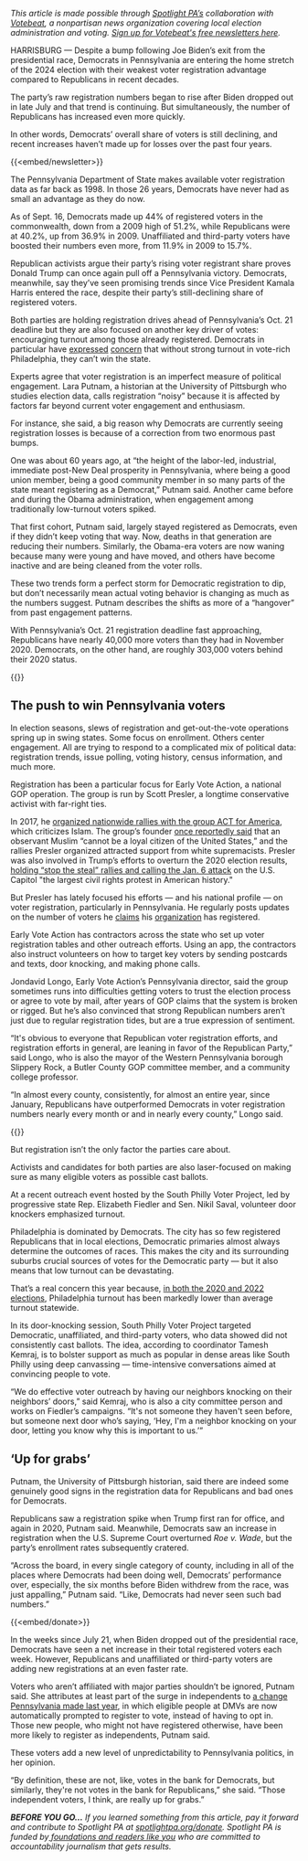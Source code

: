 <em>This article is made possible through </em><a href="https://www.spotlightpa.org/"><em>Spotlight PA’s</em></a><em> collaboration with </em><a href="https://www.votebeat.org/"><em>Votebeat</em></a><em>, a nonpartisan news organization covering local election administration and voting. </em><a href="https://www.votebeat.org/newsletters/"><em>Sign up for Votebeat&#39;s free newsletters here</em></a><em>.</em>

HARRISBURG — Despite a bump following Joe Biden’s exit from the presidential race, Democrats in Pennsylvania are entering the home stretch of the 2024 election with their weakest voter registration advantage compared to Republicans in recent decades.

The party’s raw registration numbers began to rise after Biden dropped out in late July and that trend is continuing. But simultaneously, the number of Republicans has increased even more quickly.

In other words, Democrats’ overall share of voters is still declining, and recent increases haven’t made up for losses over the past four years.

{{<embed/newsletter>}}

The Pennsylvania Department of State makes available voter registration data as far back as 1998. In those 26 years, Democrats have never had as small an advantage as they do now.

As of Sept. 16, Democrats made up 44% of registered voters in the commonwealth, down from a 2009 high of 51.2%, while Republicans were at 40.2%, up from 36.9% in 2009. Unaffiliated and third-party voters have boosted their numbers even more, from 11.9% in 2009 to 15.7%.

Republican activists argue their party’s rising voter registrant share proves Donald Trump can once again pull off a Pennsylvania victory. Democrats, meanwhile, say they’ve seen promising trends since Vice President Kamala Harris entered the race, despite their party’s still-declining share of registered voters.

Both parties are holding registration drives ahead of Pennsylvania’s Oct. 21 deadline but they are also focused on another key driver of votes: encouraging turnout among those already registered. Democrats in particular have <a href="https://www.inquirer.com/politics/election/philadelphia-democratic-turnout-challenges-2024-20240506.html">expressed</a> <a href="https://billypenn.com/2024/04/24/philly-primary-turnout-disappoints/">concern</a> that without strong turnout in vote-rich Philadelphia, they can’t win the state. <strong></strong>

Experts agree that voter registration is an imperfect measure of political engagement. Lara Putnam, a historian at the University of Pittsburgh who studies election data, calls registration “noisy” because it is affected by factors far beyond current voter engagement and enthusiasm.

For instance, she said, a big reason why Democrats are currently seeing registration losses is because of a correction from two enormous past bumps.

One was about 60 years ago, at “the height of the labor-led, industrial, immediate post-New Deal prosperity in Pennsylvania, where being a good union member, being a good community member in so many parts of the state meant registering as a Democrat,” Putnam said. Another came before and during the Obama administration, when engagement among traditionally low-turnout voters spiked.

That first cohort, Putnam said, largely stayed registered as Democrats, even if they didn’t keep voting that way. Now, deaths in that generation are reducing their numbers. Similarly, the Obama-era voters are now waning because many were young and have moved, and others have become inactive and are being cleaned from the voter rolls.

These two trends form a perfect storm for Democratic registration to dip, but don’t necessarily mean actual voting behavior is changing as much as the numbers suggest. Putnam describes the shifts as more of a “hangover” from past engagement patterns.

With Pennsylvania’s Oct. 21 registration deadline fast approaching, Republicans have nearly 40,000 more voters than they had in November 2020. Democrats, on the other hand, are roughly 303,000 voters behind their 2020 status.

{{<flourish src="visualisation/19446355" >}}

## The push to win Pennsylvania voters

In election seasons, slews of registration and get-out-the-vote operations spring up in swing states. Some focus on enrollment. Others center engagement. All are trying to respond to a complicated mix of political data: registration trends, issue polling, voting history, census information, and much more.

Registration has been a particular focus for Early Vote Action, a national GOP operation. The group is run by Scott Presler, a longtime conservative activist with far-right ties.

In 2017, he <a href="https://www.npr.org/2017/06/10/532254891/march-against-sharia-planned-across-the-u-s">organized nationwide rallies with the group ACT for America</a>, which criticizes Islam. The group’s founder <a href="https://www.theguardian.com/us-news/2017/mar/21/act-for-america-brigitte-gabriel-muslim-white-house-meeting">once reportedly said</a> that an observant Muslim ​“cannot be a loyal citizen of the United States,” and the rallies Presler organized attracted support from white supremacists. Presler was also involved in Trump’s efforts to overturn the 2020 election results, <a href="https://www.cbsnews.com/minnesota/news/wisconsin-supreme-court-candidate-ok-with-jan-6-participant/">holding “stop the steal” rallies and calling the Jan. 6 attack</a> on the U.S. Capitol &#34;the largest civil rights protest in American history.&#34;

But Presler has lately focused his efforts — and his national profile — on voter registration, particularly in Pennsylvania. He regularly posts updates on the number of voters he <a href="https://x.com/ScottPresler/status/1834352699443175911">claims</a> his <a href="https://x.com/ScottPresler/status/1834400937546273248">organization</a> has registered.

Early Vote Action has contractors across the state who set up voter registration tables and other outreach efforts. Using an app, the contractors also instruct volunteers on how to target key voters by sending postcards and texts, door knocking, and making phone calls.

Jondavid Longo, Early Vote Action’s Pennsylvania director, said the group sometimes runs into difficulties getting voters to trust the election process or agree to vote by mail, after years of GOP claims that the system is broken or rigged. But he’s also convinced that strong Republican numbers aren’t just due to regular registration tides, but are a true expression of sentiment.

“It&#39;s obvious to everyone that Republican voter registration efforts, and registration efforts in general, are leaning in favor of the Republican Party,” said Longo, who is also the mayor of the Western Pennsylvania borough Slippery Rock, a Butler County GOP committee member, and a community college professor.

“In almost every county, consistently, for almost an entire year, since January, Republicans have outperformed Democrats in voter registration numbers nearly every month or and in nearly every county,” Longo said.

{{<flourish src="story/2611254" >}}

But registration isn’t the only factor the parties care about.

Activists and candidates for both parties are also laser-focused on making sure as many eligible voters as possible cast ballots.

At a recent outreach event hosted by the South Philly Voter Project, led by progressive state Rep. Elizabeth Fiedler and Sen. Nikil Saval, volunteer door knockers emphasized turnout.

Philadelphia is dominated by Democrats. The city has so few registered Republicans that in local elections, Democratic primaries almost always determine the outcomes of races. This makes the city and its surrounding suburbs crucial sources of votes for the Democratic party — but it also means that low turnout can be devastating.

That’s a real concern this year because, <a href="https://www.washingtonpost.com/politics/2023/06/04/democrats-voter-turnout-philadelphia-pennsylvania/">in both the 2020 and 2022 elections</a>, Philadelphia turnout has been markedly lower than average turnout statewide.

In its door-knocking session, South Philly Voter Project targeted Democratic, unaffiliated, and third-party voters, who data showed did not consistently cast ballots. The idea, according to coordinator Tamesh Kemraj, is to bolster support as much as popular in dense areas like South Philly using deep canvassing —&nbsp;time-intensive conversations aimed at convincing people to vote.

“We do effective voter outreach by having our neighbors knocking on their neighbors’ doors,” said Kemraj, who is also a city committee person and works on Fiedler’s campaigns. “It&#39;s not someone they haven&#39;t seen before, but someone next door who’s saying, ‘Hey, I&#39;m a neighbor knocking on your door, letting you know why this is important to us.’”

## ‘Up for grabs’

Putnam, the University of Pittsburgh historian, said there are indeed some genuinely good signs in the registration data for Republicans and bad ones for Democrats.

Republicans saw a registration spike when Trump first ran for office, and again in 2020, Putnam said. Meanwhile, Democrats saw an increase in registration when the U.S. Supreme Court overturned <em>Roe v. Wade</em>, but the party’s enrollment rates subsequently cratered.

“Across the board, in every single category of county, including in all of the places where Democrats had been doing well, Democrats’ performance over, especially, the six months before Biden withdrew from the race, was just appalling,” Putnam said. “Like, Democrats had never seen such bad numbers.”

{{<embed/donate>}}

In the weeks since July 21, when Biden dropped out of the presidential race, Democrats have seen a net increase in their total registered voters each week. However, Republicans and unaffiliated or third-party voters are adding new registrations at an even faster rate.

Voters who aren’t affiliated with major parties shouldn’t be ignored, Putnam said. She attributes at least part of the surge in independents to <a href="https://www.spotlightpa.org/news/2023/09/pennsylvania-automatic-voter-registration-josh-shapiro-penndot/">a change Pennsylvania made last year</a>, in which eligible people at DMVs are now automatically prompted to register to vote, instead of having to opt in. Those new people, who might not have registered otherwise, have been more likely to register as independents, Putnam said.

These voters add a new level of unpredictability to Pennsylvania politics, in her opinion.

“By definition, these are not, like, votes in the bank for Democrats, but similarly, they&#39;re not votes in the bank for Republicans,” she said. “Those independent voters, I think, are really up for grabs.”

<strong><em>BEFORE YOU GO…</em></strong><em> If you learned something from this article, pay it forward and contribute to Spotlight PA at </em><a href="https://www.spotlightpa.org/donate"><em>spotlightpa.org/donate</em></a><em>. Spotlight PA is funded by</em><a href="https://www.spotlightpa.org/support"><em> foundations and readers like you</em></a><em> who are committed to accountability journalism that gets results.</em>
